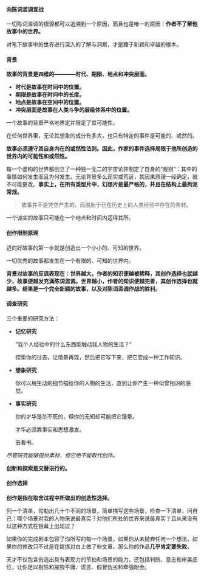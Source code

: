 #### 向陈词滥调宣战

一切陈词滥调的根源都可以追溯到一个原因，而且也是唯一的原因：**作者不了解他故事中的世界。**

对笔下故事中的世界进行深入的了解与洞察，才是臻于新颖和卓越的根本。

#### 背景

**故事的背景是四维的————时代、期限、地点和冲突层面。**

- **时代是故事在时间中的位置。**
- **期限是故事在时间中的长度。**
- **地点是故事在空间中的位置。**
- **冲突层面是故事在人类斗争的层级体系中的位置。**

一个故事的背景严格地界定并限定了其可能性。

在任何世界里，无论其想象的成分有多大，也只有特定的事件是可能的、或然的。

**故事必须遵守其自身内在的或然性法则。因此，作家的事件选择局限于他所创造的世界内的可能性和或然性。**

每一个虚构的世界都创立了一种独一无二的宇宙论并制定了自身的“规则”：其中的事情如何发生而且为何发生。无论背景多么现实或荒诞，其因果原理一经确定，就不可能更改。**事实上，在所有类型片中，幻想片是最严格的，并且在结构上最拘泥常规。**

> 故事并不是凭空产生的，而脱胎于已在历史上的人类经验中存在的素材。

一个诚实的故事只可能在一个地点和时间内适得其所。

#### 创作限制原理

迈向好故事的第一步就是创造出一个小小的、可知的世界。

一切优秀的故事都发生在一个有限的、可知的世界内。

**背景对故事的反讽表现在：世界越大，作者的知识便越被稀释，其创作选择也就越少，故事便越发充满陈词滥调。世界越小，作者的知识便越完善，其创作选择也就越多。结果是一个完全新颖的故事，以及对陈词滥调作战的胜利。**

#### 调查研究

三个重要的研究方法：

- **记忆研究**
    
    “我个人经验中的什么东西能触动我人物的生活？”

    探索你的过去，让情景再现，然后把它写下来，把它变成一种工作知识。
    
- **想象研究**

    你可以用生动的细节描绘你的人物的生活，直到让你产生一种似曾相识的感觉。
    
- **事实研究**

    你的才华是杀不死的，但你的无知却可能把它饿晕。
    
    才华必须靠事实和思想激发。
    
    去看书。
    
*尽管研究能够提供素材，但它绝不能取代创作。*

**创新和探索是交替进行的。**

#### 创作选择

**创作是指在取舍过程中所做出的创造性选择。**

列一个清单，勾勒出几十个不同的场景，简单描写这些场景，检查一下清单，问自己：哪个场景对我的人物来说最真实？对他们所处的世界来说最真实？且从来没有以这种方式在银幕上出现过？

如果你的完成剧本包容了你所写的每一个场景，如果你从未抛弃任何一个想法，如果你的修改只不过是在提炼对白上做了些文章，那么你的作品**几乎肯定要失败**。

天才不仅包含创造出具有表现力的节拍和场景的能力，还包括判断、意志和审美品位，让你足以剔除和摧毁平庸、谎言、假冒伪劣和牵强附会。



